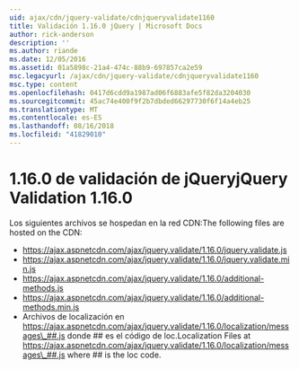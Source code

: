 ```yaml
---
uid: ajax/cdn/jquery-validate/cdnjqueryvalidate1160
title: Validación 1.16.0 jQuery | Microsoft Docs
author: rick-anderson
description: ''
ms.author: riande
ms.date: 12/05/2016
ms.assetid: 01a5898c-21a4-474c-88b9-697857ca2e59
msc.legacyurl: /ajax/cdn/jquery-validate/cdnjqueryvalidate1160
msc.type: content
ms.openlocfilehash: 0417d6cdd9a1987ad06f6883afe5f82da3204030
ms.sourcegitcommit: 45ac74e400f9f2b7dbded66297730f6f14a4eb25
ms.translationtype: MT
ms.contentlocale: es-ES
ms.lasthandoff: 08/16/2018
ms.locfileid: "41829010"
---
```

<a name="jquery-validation-1160"></a><span data-ttu-id="48d8e-102">1.16.0 de validación de jQuery</span><span class="sxs-lookup"><span data-stu-id="48d8e-102">jQuery Validation 1.16.0</span></span>
====================
<span data-ttu-id="48d8e-103">Los siguientes archivos se hospedan en la red CDN:</span><span class="sxs-lookup"><span data-stu-id="48d8e-103">The following files are hosted on the CDN:</span></span>

- https://ajax.aspnetcdn.com/ajax/jquery.validate/1.16.0/jquery.validate.js
- https://ajax.aspnetcdn.com/ajax/jquery.validate/1.16.0/jquery.validate.min.js
- https://ajax.aspnetcdn.com/ajax/jquery.validate/1.16.0/additional-methods.js
- https://ajax.aspnetcdn.com/ajax/jquery.validate/1.16.0/additional-methods.min.js
- <span data-ttu-id="48d8e-104">Archivos de localización en https://ajax.aspnetcdn.com/ajax/jquery.validate/1.16.0/localization/messages\_##.js donde ## es el código de loc.</span><span class="sxs-lookup"><span data-stu-id="48d8e-104">Localization Files at https://ajax.aspnetcdn.com/ajax/jquery.validate/1.16.0/localization/messages\_##.js where ## is the loc code.</span></span>

